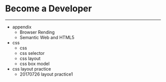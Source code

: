 # Become a Developer
***

* appendix    
  * Browser Rending  
  * Semantic Web and HTML5
* css
  * css
  * css selector  
  * css layout  
  * css box model
* css layout practice
  * 20170726 layout practice1




